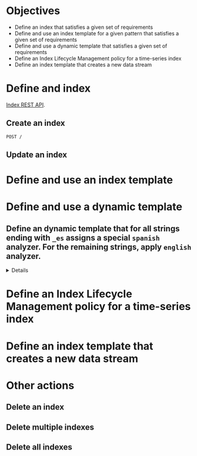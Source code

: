 # Objectives

* Define an index that satisfies a given set of requirements
* Define and use an index template for a given pattern that satisfies a given set of requirements
* Define and use a dynamic template that satisfies a given set of requirements
* Define an Index Lifecycle Management policy for a time-series index
* Define an index template that creates a new data stream

# Define and index

[Index REST API](https://www.elastic.co/guide/en/elasticsearch/reference/8.1/indices.html).

## Create an index

```
POST /

```

## Update an index



# Define and use an index template

# Define and use a dynamic template

## Define an dynamic template that for all strings ending with `_es` assigns a special `spanish` analyzer. For the remaining strings, apply `english` analyzer.

<details>

hello

</details>



# Define an Index Lifecycle Management policy for a time-series index

# Define an index template that creates a new data stream

# Other actions

## Delete an index

## Delete multiple indexes

## Delete all indexes

